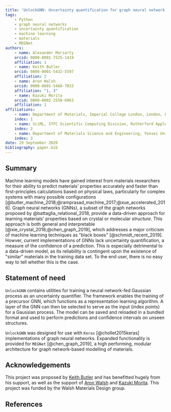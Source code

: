 ```yaml
---
title: 'UnlockGNN: Uncertainty quantification for graph neural network models of chemical systems'
tags:
	- Python
	- graph neural networks
	- uncertainty quantification
	- machine learning
	- materials
	- MEGNet
authors:
	- name: Alexander Moriarty
	orcid: 0000-0001-7525-1419
	affiliation: 1
	- name: Keith Butler
	orcid: 0000-0001-5432-5597
	affiliation: 2
	- name: Aron Walsh
	orcid: 0000-0001-5460-7033
	affiliation: "1, 3"
	- name: Kazuki Morita
	orcid: 0000-0002-2558-6963
	affiliation: 1
affiliations:
	- name: Department of Materials, Imperial College London, London, UK
	index: 1
	- name: SciML, STFC Scientific Computing Division, Rutherford Appleton Laboratories, UK
	index: 2
	- name: Department of Materials Science and Engineering, Yonsei University, Seoul, Korea
	index: 3
date: 29 September 2020
bibliography: paper.bib
---
```


## Summary

Machine learning models have gained interest from materials researchers for their ability to predict materials'
properties accurately and faster than first-principles calculations based on physical laws, particularly
for complex systems with many possible configurations [@butler_machine_2018;@ramprasad_machine_2017;@xue_accelerated_2016].
Graph neural networks (GNNs), a subset of the graph networks proposed by @battaglia_relational_2018, provide a data-driven
approach for learning materials' properties based on crystal or molecular _structure_.
This approach is both general and interpretable [@xie_crystal_2018;@chen_graph_2019], which addresses a major criticism
of machine learning techniques as "black boxes" [@schmidt_recent_2019].
Howver, current implementations of GNNs lack uncertainty quantification, a measure of the confidence of a prediction.
This is especially detrimental to a data-driven model, as its reliability is contingent upon the existence of "similar"
materials in the training data set. To the end user, there is no easy way to tell whether this is the case.

## Statement of need

`UnlockGNN` contains utilities for training a neural network-fed Gaussian process as an uncertainty quantifier.
The framework enables the training of a precursor GNN, which functions as a representation learning algorithm.
A layer of the GNN can then be selected to serve as the input (index points) for a Gaussian process.
The model can be saved and reloaded in a bundled format and used to perform predictions and confidence intervals
on unseen structures.

`UnlockGNN` was designed for use with `Keras` [@chollet2015keras] implementations of graph neural networks.
Expanded functionality is provided for `MEGNet` [@chen_graph_2019], a high performing, modular architecture for
graph network-based modelling of materials.

## Acknowledgements

This project was proposed by [Keith Butler](https://github.com/keeeto) and has benefitted hugely from his support,
as well as the support of [Aron Walsh](https://wmd-group.github.io/) and [Kazuki Morita](https://github.com/KazMorita).
This project was funded by the Walsh Materials Design group.

## References
